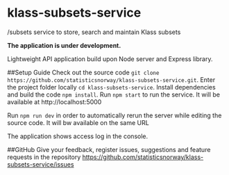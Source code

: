 # klass-subsets-service
/subsets service to store, search and maintain Klass subsets

**The application is under development.**

Lightweight API application build upon Node server and Express library. 

##Setup Guide
Check out the source code `git clone https://github.com/statisticsnorway/klass-subsets-service.git`.
Enter the project folder locally `cd klass-subsets-service`.
Install dependencies and build the code `npm install`.
Run `npm start` to run the service. 
It will be available at http://localhost:5000

Run `npm run dev` in order to automatically rerun the server while editing the source code.
It will bw available on the same URL

The application shows access log in the console. 

##GitHub
Give your feedback, register issues, suggestions and feature requests in the repository https://github.com/statisticsnorway/klass-subsets-service/issues